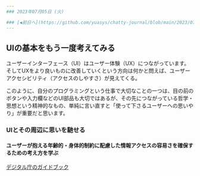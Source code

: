 ```yaml
---
### 2023年07月05日 (火)

### [◀️前日へ](https://github.com/yuasys/chatty-journal/blob/main/2023/07/2023-07-04.md)&emsp;&emsp;&emsp;&emsp;[翌日へ▶️](https://github.com/yuasys/chatty-journal/blob/main/2023/07/2023-07-06.md)
---
```


## UIの基本をもう一度考えてみる

ユーザーインターフェース（UI）はユーザー体験（UX）につながっています。  
そしてUXをより良いものに改善していくという方向は何かと問えば、ユーザーアクセシビリティ（アクセスのしやすさ）が見えてくる。

このように、自分のプログラミングという仕事で大切なことの一つは、目の前のボタンや入力欄などのUI部品も大切ではあるが、その先につながっている哲学・思想という精神的なもの、単純に言い直すと「使って下さるユーザーへの思いやり」が重要だと思います。

### UIとその周辺に思いを馳せる

#### ユーザーが抱える年齢的・身体的制約に配慮した情報アクセスの容易さを確保するための考え方を学ぶ

[デジタル庁のガイドブック](https://www.digital.go.jp/resources/introduction-to-web-accessibility-guidebook/)
